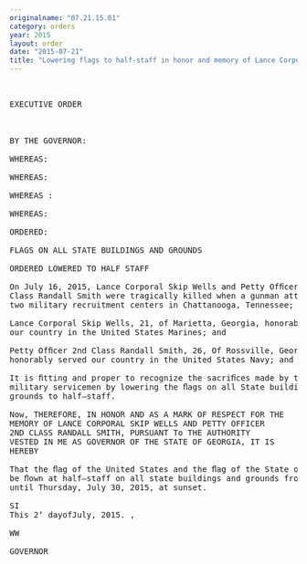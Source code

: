 ```yaml
---
originalname: "07.21.15.01"
category: orders
year: 2015
layout: order
date: "2015-07-21"
title: "Lowering flags to half-staff in honor and memory of Lance Corporal Skip Wells and Petty Officer 2nd Class Randall Smith"
---
```

<pre>
 

EXECUTIVE ORDER

 

BY THE GOVERNOR:

WHEREAS:

WHEREAS:

WHEREAS :

WHEREAS:

ORDERED:

FLAGS ON ALL STATE BUILDINGS AND GROUNDS

ORDERED LOWERED TO HALF STAFF

On July 16, 2015, Lance Corporal Skip Wells and Petty Ofﬁcer 211d
Class Randall Smith were tragically killed when a gunman attacked
two military recruitment centers in Chattanooga, Tennessee; and '

Lance Corporal Skip Wells, 21, of Marietta, Georgia, honorably served
our country in the United States Marines; and

Petty Ofﬁcer 2nd Class Randall Smith, 26, Of Rossville, Georgia,
honorably served our country in the United States Navy; and

It is ﬁtting and proper to recognize the sacriﬁces made by these
military servicemen by lowering the ﬂags on all State buildings and
grounds to half—staff.

Now, THEREFORE, IN HONOR AND AS A MARK OF RESPECT FOR THE
MEMORY OF LANCE CORPORAL SKIP WELLS AND PETTY OFFICER
2ND CLASS RANDALL SMITH, PURSUANT To THE AUTHORITY
VESTED IN ME AS GOVERNOR OF THE STATE OF GEORGIA, IT IS
HEREBY

That the ﬂag of the United States and the ﬂag of the State of Georgia
be ﬂown at half—staff on all state buildings and grounds fromthis day
until Thursday, July 30, 2015, at sunset.

SI
This 2‘ dayofJuly, 2015. ,

WW

GOVERNOR

 

 

</pre>
